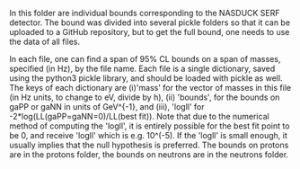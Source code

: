 In this folder are individual bounds corresponding to the NASDUCK SERF detector. The bound was divided into several pickle folders so that it can be uploaded to a GitHub repository, but to get the full bound, one needs to use the data of all files.

In each file, one can find a span of 95% CL bounds on a span of masses, specified (in Hz), by the file name. Each file is a single dictionary, saved using the python3 pickle library, and should be loaded with pickle as well. The keys of each dictionary are (i)'mass' for the vector of masses in this file (in Hz units, to change to eV, divide by h), (ii) 'bounds', for the bounds on gaPP or gaNN in units of GeV^{-1}, and (iii), 'logll' for -2*log(LL(gaPP=gaNN=0)/LL(best fit)). Note that due to the numerical method of computing the 'logll', it is entirely possible for the best fit point to be 0, and receive 'logll' which is e.g. 10^(-5). If the 'logll' is small enough, it usually implies that the null hypothesis is preferred. The bounds on protons are in the protons folder, the bounds on neutrons are in the neutrons folder.